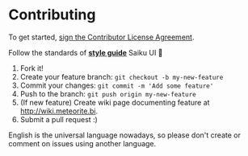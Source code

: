 # Contributing

To get started, [sign the Contributor License Agreement](https://www.clahub.com/agreements/OSBI/saiku-ui).

Follow the standards of [**style guide**](http://wiki.meteorite.bi/display/SAIK/Style+Guide) Saiku UI :metal:

1. Fork it!
2. Create your feature branch: `git checkout -b my-new-feature`
3. Commit your changes: `git commit -m 'Add some feature'`
4. Push to the branch: `git push origin my-new-feature`
5. (If new feature) Create wiki page documenting feature at http://wiki.meteorite.bi.
6. Submit a pull request :)

English is the universal language nowadays, so please don't create or comment on issues using another language.
